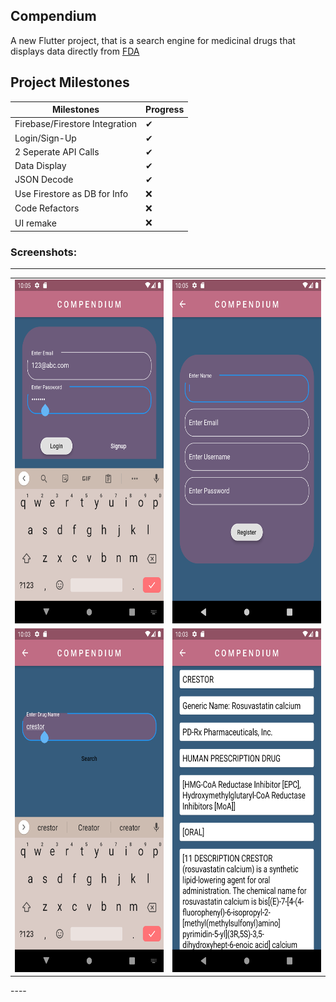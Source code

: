 ## Compendium

A new Flutter project, that is a search engine for medicinal drugs that displays data directly from [FDA](https://open.fda.gov/)

## Project Milestones

| Milestones                     | Progress |
| ------------------------------ | -------- |
| Firebase/Firestore Integration | ✔        |
| Login/Sign-Up                  | ✔        |
| 2 Seperate API Calls           | ✔        |
| Data Display                   | ✔        |
| JSON Decode                    | ✔        |
| Use Firestore as DB for Info   | ❌       |
| Code Refactors                 | ❌       |
| UI remake                      | ❌       |

### Screenshots:

----
<table>
    <tr>
      <td><img src="https://github.com/kevkanae/compendium/blob/main/extra/1.png" alt="App SS" width="300" height="550" /></td>
      <td><img src="https://github.com/kevkanae/compendium/blob/main/extra/2.png" alt="App SS" width="300" height="550" /></td>
    </tr>
    <tr>
      <td><img src="https://github.com/kevkanae/compendium/blob/main/extra/3.png" alt="App SS" width="300" height="550" /></td>
      <td><img src="https://github.com/kevkanae/compendium/blob/main/extra/4.png" alt="App SS" width="300" height="550" /></td>
    </tr>
  </table>
----
